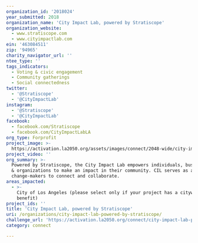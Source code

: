 ```yaml
---
organization_id: '2018024'
year_submitted: 2018
organization_name: 'City Impact Lab, powered by Stratiscope'
organization_website:
  - www.stratiscope.com
  - www.cityimpactlab.com
ein: '463084511'
zip: '94965'
charity_navigator_url: ''
ntee_type: ''
tags_indicators:
  - Voting & civic engagement
  - Community gatherings
  - Social connectedness
twitter:
  - '@Stratiscope'
  - '@CityImpactLab'
instagram:
  - '@Stratiscope'
  - '@CityImpactLab'
facebook:
  - facebook.com/Stratiscope
  - facebook.com/CityImpactLabLA
org_type: Forprofit
project_image: >-
  https://activation.la2050.org/assets/images/connect/2048-wide/city-impact-lab-powered-by-stratiscope.jpg
project_video: ''
org_summary: >-
  Powered by Stratiscope, the City Impact Lab empowers individuals, businesses,
  & organizations to make an impact in their community. CIL serves as a hub for
  change-makers to connect and collaborate.
areas_impacted:
  - >-
    City of Los Angeles (please select only if your project has a citywide
    benefit)
project_ids: ''
title: 'City Impact Lab, powered by Stratiscope'
uri: /organizations/city-impact-lab-powered-by-stratiscope/
challenge_url: 'https://activation.la2050.org/connect/city-impact-lab-powered-by-stratiscope/'
category: connect

---
```

